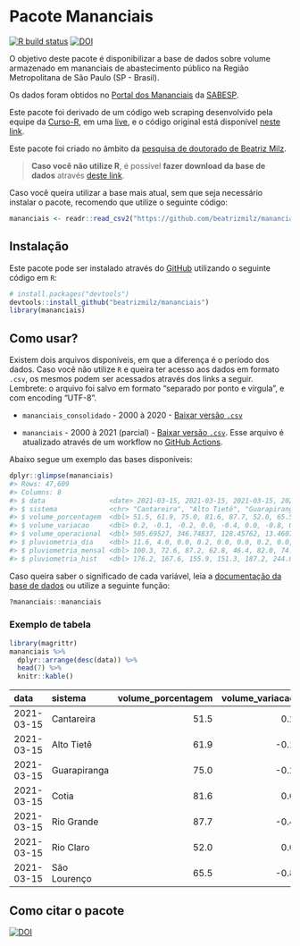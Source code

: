 
<!-- README.md is generated from README.Rmd. Please edit that file -->

# Pacote Mananciais

<!-- badges: start -->

[![R build
status](https://github.com/beatrizmilz/mananciais/workflows/R-CMD-check/badge.svg)](https://github.com/beatrizmilz/mananciais/actions)
[![DOI](https://zenodo.org/badge/DOI/10.5281/zenodo.4319745.svg)](https://doi.org/10.5281/zenodo.4319745)
<!-- badges: end -->

O objetivo deste pacote é disponibilizar a base de dados sobre volume
armazenado em mananciais de abastecimento público na Região
Metropolitana de São Paulo (SP - Brasil).

Os dados foram obtidos no [Portal dos
Mananciais](http://mananciais.sabesp.com.br/Situacao) da
[SABESP](http://site.sabesp.com.br/site/Default.aspx).

Este pacote foi derivado de um código web scraping desenvolvido pela
equipe da [Curso-R](https://www.curso-r.com/), em uma
[live](https://youtu.be/jvZIxrMmOcQ), e o código original está
disponível [neste
link](https://github.com/curso-r/lives/blob/master/drafts/20200730_scraper_sabesp.R).

Este pacote foi criado no âmbito da [pesquisa de doutorado de Beatriz
Milz](https://beatrizmilz.github.io/tese/).

> **Caso você não utilize R**, é possível **fazer download da base de
> dados** através [deste
> link](https://github.com/beatrizmilz/mananciais/raw/master/inst/extdata/mananciais.csv).

Caso você queira utilizar a base mais atual, sem que seja necessário
instalar o pacote, recomendo que utilize o seguinte código:

``` r
mananciais <- readr::read_csv2("https://github.com/beatrizmilz/mananciais/raw/master/inst/extdata/mananciais.csv")
```

## Instalação

Este pacote pode ser instalado através do [GitHub](https://github.com/)
utilizando o seguinte código em `R`:

``` r
# install.packages("devtools")
devtools::install_github("beatrizmilz/mananciais")
library(mananciais)
```

## Como usar?

Existem dois arquivos disponíveis, em que a diferença é o período dos
dados. Caso você não utilize `R` e queira ter acesso aos dados em
formato `.csv`, os mesmos podem ser acessados através dos links a
seguir. Lembrete: o arquivo foi salvo em formato “separado por ponto e
vírgula”, e com encoding “UTF-8”.

  - `mananciais_consolidado` - 2000 à 2020 - [Baixar versão
    `.csv`](https://github.com/beatrizmilz/mananciais/raw/master/inst/extdata/mananciais_consolidado.csv)

  - `mananciais` - 2000 à 2021 (parcial) - [Baixar versão
    `.csv`](https://github.com/beatrizmilz/mananciais/raw/master/inst/extdata/mananciais.csv).
    Esse arquivo é atualizado através de um workflow no [GitHub
    Actions](https://github.com/beatrizmilz/mananciais/actions).

Abaixo segue um exemplo das bases disponíveis:

``` r
dplyr::glimpse(mananciais)
#> Rows: 47,609
#> Columns: 8
#> $ data                <date> 2021-03-15, 2021-03-15, 2021-03-15, 2021-03-15, 2…
#> $ sistema             <chr> "Cantareira", "Alto Tietê", "Guarapiranga", "Cotia…
#> $ volume_porcentagem  <dbl> 51.5, 61.9, 75.0, 81.6, 87.7, 52.0, 65.5, 51.3, 62…
#> $ volume_variacao     <dbl> 0.2, -0.1, -0.2, 0.0, -0.4, 0.0, -0.8, 0.1, -0.1, …
#> $ volume_operacional  <dbl> 505.69527, 346.74837, 128.45762, 13.46071, 98.4241…
#> $ pluviometria_dia    <dbl> 11.6, 4.0, 0.0, 0.2, 0.0, 0.0, 0.2, 0.0, 0.0, 0.0,…
#> $ pluviometria_mensal <dbl> 100.3, 72.6, 87.2, 62.8, 46.4, 82.0, 74.6, 88.7, 6…
#> $ pluviometria_hist   <dbl> 176.2, 167.6, 155.9, 151.3, 187.2, 244.8, 196.2, 1…
```

Caso queira saber o significado de cada variável, leia a [documentação
da base de
dados](https://beatrizmilz.github.io/mananciais/reference/mananciais.html)
ou utilize a seguinte função:

``` r
?mananciais::mananciais
```

### Exemplo de tabela

``` r
library(magrittr)
mananciais %>% 
  dplyr::arrange(desc(data)) %>% 
  head(7) %>%
  knitr::kable()
```

| data       | sistema      | volume\_porcentagem | volume\_variacao | volume\_operacional | pluviometria\_dia | pluviometria\_mensal | pluviometria\_hist |
| :--------- | :----------- | ------------------: | ---------------: | ------------------: | ----------------: | -------------------: | -----------------: |
| 2021-03-15 | Cantareira   |                51.5 |              0.2 |           505.69527 |              11.6 |                100.3 |              176.2 |
| 2021-03-15 | Alto Tietê   |                61.9 |            \-0.1 |           346.74837 |               4.0 |                 72.6 |              167.6 |
| 2021-03-15 | Guarapiranga |                75.0 |            \-0.2 |           128.45762 |               0.0 |                 87.2 |              155.9 |
| 2021-03-15 | Cotia        |                81.6 |              0.0 |            13.46071 |               0.2 |                 62.8 |              151.3 |
| 2021-03-15 | Rio Grande   |                87.7 |            \-0.4 |            98.42417 |               0.0 |                 46.4 |              187.2 |
| 2021-03-15 | Rio Claro    |                52.0 |              0.0 |             7.10313 |               0.0 |                 82.0 |              244.8 |
| 2021-03-15 | São Lourenço |                65.5 |            \-0.8 |            58.20216 |               0.2 |                 74.6 |              196.2 |

## Como citar o pacote

[![DOI](https://zenodo.org/badge/DOI/10.5281/zenodo.4319745.svg)](https://doi.org/10.5281/zenodo.4319745)

